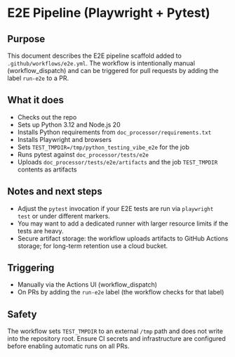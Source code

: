 E2E Pipeline (Playwright + Pytest)
===================================

Purpose
-------
This document describes the E2E pipeline scaffold added to `.github/workflows/e2e.yml`.
The workflow is intentionally manual (workflow_dispatch) and can be triggered for pull requests by adding the label `run-e2e` to a PR.

What it does
-----------
- Checks out the repo
- Sets up Python 3.12 and Node.js 20
- Installs Python requirements from `doc_processor/requirements.txt`
- Installs Playwright and browsers
- Sets `TEST_TMPDIR=/tmp/python_testing_vibe_e2e` for the job
- Runs pytest against `doc_processor/tests/e2e`
- Uploads `doc_processor/tests/e2e/artifacts` and the job `TEST_TMPDIR` contents as artifacts

Notes and next steps
-------------------
- Adjust the `pytest` invocation if your E2E tests are run via `playwright test` or under different markers.
- You may want to add a dedicated runner with larger resource limits if the tests are heavy.
- Secure artifact storage: the workflow uploads artifacts to GitHub Actions storage; for long-term retention use a cloud bucket.

Triggering
---------
- Manually via the Actions UI (workflow_dispatch)
- On PRs by adding the `run-e2e` label (the workflow checks for that label)

Safety
-----
The workflow sets `TEST_TMPDIR` to an external `/tmp` path and does not write into the repository root. Ensure CI secrets and infrastructure are configured before enabling automatic runs on all PRs.
